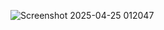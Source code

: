 ![Screenshot 2025-04-25 012047](https://github.com/user-attachments/assets/b37a6558-f3e9-481d-a81f-e74872b64955)
